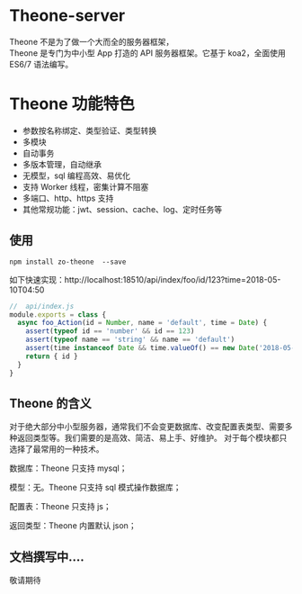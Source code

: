 # Theone-server

Theone 不是为了做一个大而全的服务器框架，  
Theone 是专门为中小型 App 打造的 API 服务器框架。它基于 koa2，全面使用 ES6/7 语法编写。

# Theone 功能特色

- 参数按名称绑定、类型验证、类型转换
- 多模块
- 自动事务
- 多版本管理，自动继承
- 无模型，sql 编程高效、易优化
- 支持 Worker 线程，密集计算不阻塞
- 多端口、http、https 支持
- 其他常规功能：jwt、session、cache、log、定时任务等

## 使用

```
npm install zo-theone  --save
```

如下快速实现：http://localhost:18510/api/index/foo/id/123?time=2018-05-10T04:50

```js
//  api/index.js
module.exports = class {
  async foo_Action(id = Number, name = 'default', time = Date) {
    assert(typeof id == 'number' && id == 123)
    assert(typeof name == 'string' && name == 'default')
    assert(time instanceof Date && time.valueOf() == new Date('2018-05-10T04:50').valueOf())
    return { id }
  }
}
```

## Theone 的含义

对于绝大部分中小型服务器，通常我们不会变更数据库、改变配置表类型、需要多种返回类型等。我们需要的是高效、简洁、易上手、好维护。
对于每个模块都只选择了最常用的一种技术。

数据库：Theone 只支持 mysql；

模型：无。Theone 只支持 sql 模式操作数据库；

配置表：Theone 只支持 js；

返回类型：Theone 内置默认 json；

## 文档撰写中....

敬请期待
